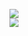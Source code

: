 [![](https://img.shields.io/badge/Made%20With-Github%20Spray-lightgrey.svg?style=for-the-badge&logo=github)](https://github.com/Annihil/github-spray#2500)  
[![](https://i.imgur.com/2DrTn0Z.gif)](https://github.com/Annihil/github-spray)